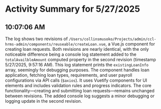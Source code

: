 # Activity Summary for 5/27/2025

## 10:07:06 AM
The log shows two revisions of `/Users/collinsmusoko/Projects/admin/ccl-hrms-admin/components/reuseable/createLoan.vue`, a Vue.js component for creating loan requests.  Both revisions are nearly identical, with the only noticeable difference being a console log statement added to the `totalAvailbleAmount` computed property in the second revision (timestamp 5/27/2025, 9:57:16 AM). This log statement prints the `existingLoanInfo` array, seemingly for debugging purposes.  The component handles loan application, fetching loan types, requirements, and user payroll configurations via API calls (`$axios`). It uses Vuetify components for UI elements and includes validation rules and progress indicators. The core functionality—creating and submitting loan requests—remains unchanged between revisions.  The added console log suggests a minor debugging or logging update in the second revision.
